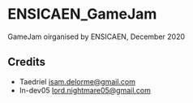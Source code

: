 # ENSICAEN_GameJam
GameJam oirganised by ENSICAEN, December 2020

## Credits

- Taedriel <isam.delorme@gmail.com> 
- ln-dev05 <lord.nightmare05@gmail.com>
